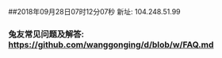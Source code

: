 ##2018年09月28日07时12分07秒 新址: 104.248.51.99
### 兔友常见问题及解答: https://github.com/wanggonging/d/blob/w/FAQ.md
